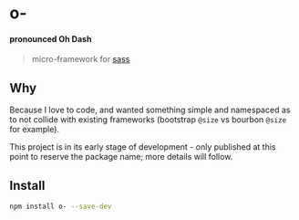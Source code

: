 # o- 

#### __pronounced **Oh Dash**__

> micro-framework for [sass][0]

## Why

Because I love to code, and wanted something simple and namespaced as to not collide with
existing frameworks (bootstrap `@size` vs bourbon `@size` for example).

This project is in its early stage of development - only published at this point
to reserve the package name; more details will follow.

## Install

```bash
npm install o- --save-dev
```

[0]: http://sass-lang.com
